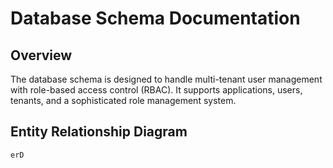# Database Schema Documentation

## Overview
The database schema is designed to handle multi-tenant user management with role-based access control (RBAC). It supports applications, users, tenants, and a sophisticated role management system.

## Entity Relationship Diagram

```mermaid
erD 